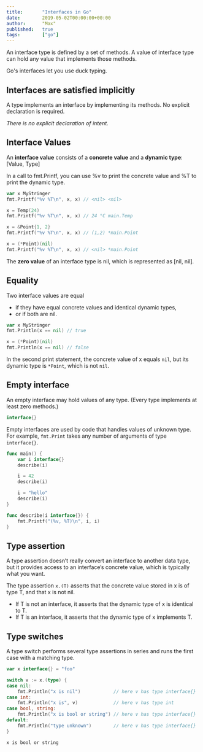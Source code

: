 ```yaml
---
title:       "Interfaces in Go"
date:        2019-05-02T00:00:00+00:00
author:      "Max"
published:   true
tags:        ["go"]
---
```


An interface type is defined by a set of methods. A value of interface type can hold any value that implements those methods.

Go's interfaces let you use duck typing.

## Interfaces are satisfied implicitly

A type implements an interface by implementing its methods. No explicit declaration is required.

*There is no explicit declaration of intent.*

## Interface Values

An **interface value** consists of a **concrete value** and a **dynamic type**: [Value, Type]

In a call to fmt.Printf, you can use %v to print the concrete value and %T to print the dynamic type.

```go
var x MyStringer
fmt.Printf("%v %T\n", x, x) // <nil> <nil>

x = Temp(24)
fmt.Printf("%v %T\n", x, x) // 24 °C main.Temp

x = &Point{1, 2}
fmt.Printf("%v %T\n", x, x) // (1,2) *main.Point

x = (*Point)(nil)
fmt.Printf("%v %T\n", x, x) // <nil> *main.Point
```

The **zero value** of an interface type is nil, which is represented as [nil, nil].

## Equality

Two interface values are equal

- if they have equal concrete values and identical dynamic types,
- or if both are nil.

```go
var x MyStringer
fmt.Println(x == nil) // true

x = (*Point)(nil)
fmt.Println(x == nil) // false
```

In the second print statement, the concrete value of x equals `nil`, but its dynamic type is `*Point`, which is not `nil`.

## Empty interface

An empty interface may hold values of any type. (Every type implements at least zero methods.)

```go
interface{}
```

Empty interfaces are used by code that handles values of unknown type. For example, `fmt.Print` takes any number of arguments of type `interface{}`.

```go
func main() {
	var i interface{}
	describe(i)

	i = 42
	describe(i)

	i = "hello"
	describe(i)
}

func describe(i interface{}) {
	fmt.Printf("(%v, %T)\n", i, i)
}
```

## Type assertion

A type assertion doesn’t really convert an interface to another data type, but it provides access to an interface’s concrete value, which is typically what you want.

The type assertion `x.(T)` asserts that the concrete value stored in x is of type T, and that x is not nil.

- If T is not an interface, it asserts that the dynamic type of x is identical to T.
- If T is an interface, it asserts that the dynamic type of x implements T.

## Type switches

A type switch performs several type assertions in series and runs the first case with a matching type.

```go
var x interface{} = "foo"

switch v := x.(type) {
case nil:
    fmt.Println("x is nil")            // here v has type interface{}
case int:
    fmt.Println("x is", v)             // here v has type int
case bool, string:
    fmt.Println("x is bool or string") // here v has type interface{}
default:
    fmt.Println("type unknown")        // here v has type interface{}
}
```

```
x is bool or string
```
